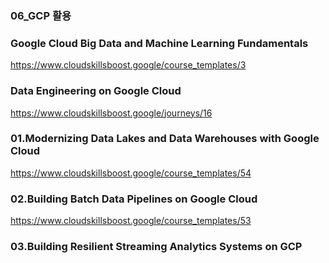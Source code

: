 ### 06_GCP 활용

### Google Cloud Big Data and Machine Learning Fundamentals <br>
https://www.cloudskillsboost.google/course_templates/3

###  Data Engineering on Google Cloud <br>
https://www.cloudskillsboost.google/journeys/16

### 01.Modernizing Data Lakes and Data Warehouses with Google Cloud <br>
https://www.cloudskillsboost.google/course_templates/54

### 02.Building Batch Data Pipelines on Google Cloud <br>
https://www.cloudskillsboost.google/course_templates/53


### 03.Building Resilient Streaming Analytics Systems on GCP <br>




 
